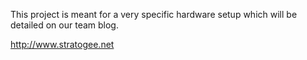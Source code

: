 This project is meant for a very specific hardware setup which will be detailed on our team blog.

http://www.stratogee.net